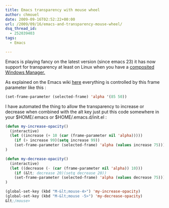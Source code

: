 ```yaml
---
title: Emacs transparency with mouse wheel
author: chmouel
date: 2009-09-16T02:52:22+00:00
url: /2009/09/16/emacs-and-transparency-mouse-wheel/
dsq_thread_id:
  - 252039403
tags:
  - Emacs

---
```

Emacs is playing fancy on the latest version (since emacs 23) it has now support for transparency at least on Linux when you have a [composited Windows Manager.][1]

As explained on the Emacs wiki [here][2] everything is controlled by this frame parameter like this :


```lisp
(set-frame-parameter (selected-frame) 'alpha '(85 50))

```


I have automated the thing to allow the transparency to increase or decrease when combined with the alt key just put this code somewhere in your $HOME/.emacs or $HOME/.emacs.d/init.el :


```lisp
(defun my-increase-opacity()
  (interactive)
  (let ((increase (+ 10 (car (frame-parameter nil 'alpha)))))
    (if (> increase 99)(setq increase 99))
    (set-frame-parameter (selected-frame) 'alpha (values increase 75)))
)

(defun my-decrease-opacity()
  (interactive)
  (let ((decrease (- (car (frame-parameter nil 'alpha)) 10)))
    (if (&lt; decrease 20)(setq decrease 20))
    (set-frame-parameter (selected-frame) 'alpha (values decrease 75)))
)

(global-set-key (kbd "M-&lt;mouse-4>") 'my-increase-opacity)
(global-set-key (kbd "M-&lt;mouse -5>") 'my-decrease-opacity)
&lt;/mouse>
```


 [1]: http://en.wikipedia.org/wiki/Compositing_window_manager
 [2]: http://www.emacswiki.org/emacs/TransparentEmacs